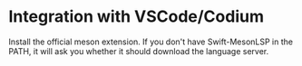 # Integration with VSCode/Codium
Install the official meson extension. If you don't have Swift-MesonLSP in the PATH,
it will ask you whether it should download the language server.
